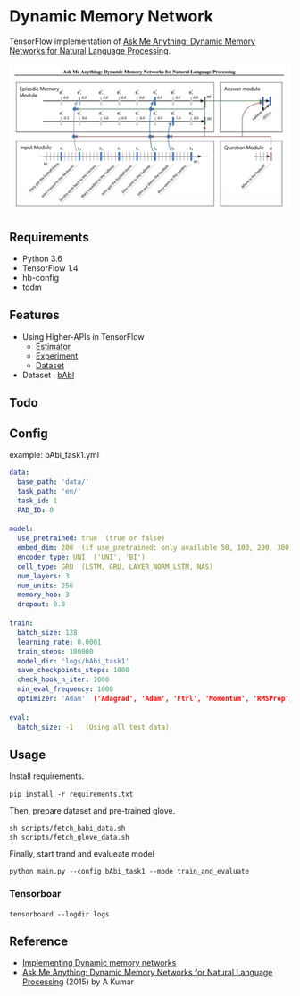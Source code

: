 # Dynamic Memory Network

TensorFlow implementation of [Ask Me Anything:
Dynamic Memory Networks for Natural Language Processing](https://arxiv.org/pdf/1506.07285.pdf).

![images](images/ask_me_anything_figure_3.png)


## Requirements

- Python 3.6
- TensorFlow 1.4
- hb-config
- tqdm

## Features

- Using Higher-APIs in TensorFlow
	- [Estimator](https://www.tensorflow.org/api_docs/python/tf/estimator/Estimator)
	- [Experiment](https://www.tensorflow.org/api_docs/python/tf/contrib/learn/Experiment)
	- [Dataset](https://www.tensorflow.org/api_docs/python/tf/contrib/data/Dataset)
- Dataset : [bAbl](https://research.fb.com/downloads/babi/)

## Todo




## Config

example: bAbi_task1.yml

```yml
data:
  base_path: 'data/'
  task_path: 'en/'
  task_id: 1
  PAD_ID: 0

model:
  use_pretrained: true  (true or false)
  embed_dim: 200  (if use_pretrained: only available 50, 100, 200, 300)
  encoder_type: UNI  ('UNI', 'BI')
  cell_type: GRU  (LSTM, GRU, LAYER_NORM_LSTM, NAS)
  num_layers: 3 
  num_units: 256
  memory_hob: 3
  dropout: 0.8

train:
  batch_size: 128
  learning_rate: 0.0001
  train_steps: 100000
  model_dir: 'logs/bAbi_task1'
  save_checkpoints_steps: 1000
  check_hook_n_iter: 1000
  min_eval_frequency: 1000
  optimizer: 'Adam'  ('Adagrad', 'Adam', 'Ftrl', 'Momentum', 'RMSProp', 'SGD')

eval:
  batch_size: -1   (Using all test data)
```


## Usage

Install requirements.

```pip install -r requirements.txt```

Then, prepare dataset and pre-trained glove.

```
sh scripts/fetch_babi_data.sh
sh scripts/fetch_glove_data.sh
```

Finally, start trand and evalueate model
```
python main.py --config bAbi_task1 --mode train_and_evaluate
```

### Tensorboar

```tensorboard --logdir logs```


## Reference

- [Implementing Dynamic memory networks](https://yerevann.github.io/2016/02/05/implementing-dynamic-memory-networks/)
- [Ask Me Anything:
Dynamic Memory Networks for Natural Language Processing](https://arxiv.org/pdf/1506.07285.pdf) (2015) by A Kumar
